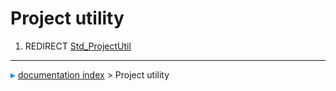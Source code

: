 # Project utility
1.  REDIRECT [Std_ProjectUtil](Std_ProjectUtil.md)



---
![](images/Right_arrow.png) [documentation index](../README.md) > Project utility
